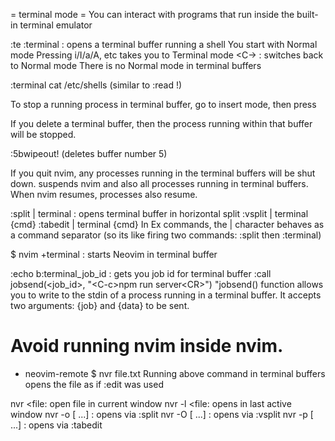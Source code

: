 = terminal mode =
You can interact with programs that run inside the built-in terminal emulator

:te
:terminal : opens a terminal buffer running a shell
You start with Normal mode
Pressing i/I/a/A, etc takes you to Terminal mode
<C-\><C-n> : switches back to Normal mode
There is no Normal mode in terminal buffers


:terminal cat /etc/shells
(similar to :read !<cmd>)


To stop a running process in terminal buffer, go to insert mode, then press <C-c>

If you delete a terminal buffer, then the process running within that buffer will be stopped.

:5bwipeout! (deletes buffer number 5)

If you quit nvim, any processes running in the terminal buffers will be shut down.
<C-z> suspends nvim and also all processes running in terminal buffers. When nvim resumes, processes also resume.


:split | terminal : opens terminal buffer in horizontal split
:vsplit | terminal {cmd}
:tabedit | terminal {cmd}
In Ex commands, the | character behaves as a command separator (so its like firing two commands: :split then :terminal)


$ nvim +terminal : starts Neovim in terminal buffer

:echo b:terminal_job_id : gets you job id for terminal buffer
:call jobsend(<job_id>, "\<C-c>npm run server\<CR>")   "jobsend() function allows you to write to the stdin of a process running in a terminal buffer. It accepts two arguments: {job} and {data} to be sent.



# Avoid running nvim inside nvim.
- neovim-remote
$ nvr file.txt 
Running above command in terminal buffers opens the file as if :edit was used

nvr <file: open file in current window
nvr -l <file: opens in last active window
nvr -o <file> [<file> ...] : opens via :split
nvr -O <file> [<file> ...] : opens via :vsplit
nvr -p <file> [<file> ...] : opens via :tabedit


